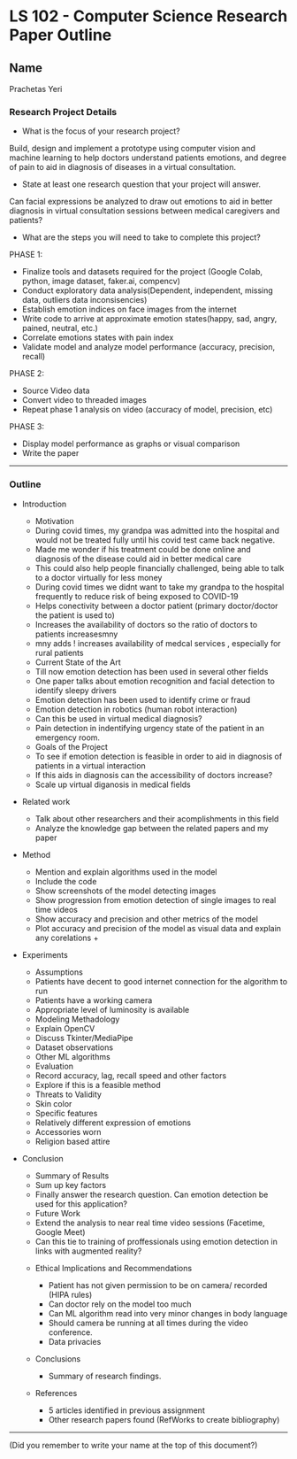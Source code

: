 # LS 102 - Computer Science Research Paper Outline

## Name

Prachetas Yeri

### Research Project Details

* What is the focus of your research project?

Build, design and implement a prototype using computer vision and machine learning to help doctors understand patients emotions, and degree of pain to aid in diagnosis of diseases in a virtual consultation.

* State at least one research question that your project will answer.

Can facial expressions be analyzed to draw out emotions to aid in better diagnosis in virtual consultation sessions between medical caregivers and patients?


* What are the steps you will need to take to complete this project?

PHASE 1:

- Finalize tools and datasets required for the project (Google Colab, python, image dataset, faker.ai, compencv)
- Conduct exploratory data analysis(Dependent, independent, missing data, outliers data inconsisencies)
- Establish emotion indices on face images from the internet
- Write code to arrive at approximate emotion states(happy, sad, angry, pained, neutral, etc.)
- Correlate emotions states with pain index
- Validate model and analyze model performance (accuracy, precision, recall)

PHASE 2:
- Source Video data
- Convert video to threaded images
- Repeat phase 1 analysis on video (accuracy of model, precision, etc)

PHASE 3: 
- Display model performance as graphs or visual comparison
- Write the paper

---

### Outline

* Introduction 

     + Motivation 
     - During covid times, my grandpa was admitted into the hospital and would not be treated fully until his covid test came back negative. 
     - Made me wonder if his treatment could be done online and diagnosis of the disease could aid in better medical care
     - This could also help people financially challenged, being able to talk to a doctor virtually for less money
     - During covid times we didnt want to take my grandpa to the hospital frequently to reduce risk of being exposed to COVID-19
     - Helps conectivity between a doctor patient (primary doctor/doctor the patient is used to)
     - Increases the availability of doctors so the ratio of doctors to patients increasesmny
     - mny adds ! increases availability of medcal services , especially for rural patients

     + Current State of the Art 
     - Till now emotion detection has been used in several other fields
     - One paper talks about emotion recognition and facial detection to identify sleepy drivers
     - Emotion detection has been used to identify crime or fraud
     - Emotion detection in robotics (human robot interaction)
     - Can this be used in virtual medical diagnosis?
     - Pain detection in indentifying urgency state of the patient in an emergency room.

     + Goals of the Project 
     - To see if emotion detection is feasible in order to aid in diagnosis of patients in a virtual interaction
     - If this aids in diagnosis can the accessibility of doctors increase? 
     - Scale up virtual diganosis in medical fields

* Related work 
     - Talk about other researchers and their acomplishments in this field
     - Analyze the knowledge gap between the related papers and my paper

* Method 
     - Mention and explain algorithms used in the model
     - Include the code
     - Show screenshots of the model detecting images
     - Show progression from emotion detection of single images to real time videos
     - Show accuracy and precision and other metrics of the model
     - Plot accuracy and precision of the model as visual data and explain any corelations +

* Experiments
     + Assumptions
     - Patients have decent to good internet connection for the algorithm to run
     - Patients have a working camera
     - Appropriate level of luminosity is available 

     + Modeling Methadology 
     - Explain OpenCV
     - Discuss Tkinter/MediaPipe
     - Dataset observations
     - Other ML algorithms

     + Evaluation
     - Record accuracy, lag, recall speed and other factors
     - Explore if this is a feasible method

     + Threats to Validity
     - Skin color
     - Specific features
     - Relatively different expression of emotions
     - Accessories worn
     - Religion based attire

* Conclusion

     + Summary of Results
     - Sum up key factors
     - Finally answer the research question. Can emotion detection be used for this application?

     + Future Work
     - Extend the analysis to near real time video sessions (Facetime, Google Meet)
     - Can this tie to training of proffessionals using emotion detection in links with augmented reality?

     + Ethical Implications and Recommendations
          - Patient has not given permission to be on camera/ recorded (HIPA rules)
          - Can doctor rely on the model too much
          - Can ML algorithm read into very minor changes in body language
          - Should camera be running at all times during the video conference. 
          - Data privacies

     + Conclusions
          - Summary of research findings.
     + References
          - 5 articles identified in previous assignment
          - Other research papers found (RefWorks to create bibliography)

---

(Did you remember to write your name at the top of this document?)

